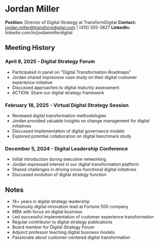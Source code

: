 # Jordan Miller
**Position:** Director of Digital Strategy at TransformDigital
**Contact:** jordan.miller@transformdigital.com | (415) 555-3827
**LinkedIn:** linkedin.com/in/jordanmillerdigital

## Meeting History

### April 8, 2025 - Digital Strategy Forum
* Participated in panel on "Digital Transformation Roadmaps"
* Jordan shared impressive case study on their digital customer experience initiative
* Discussed approaches to digital maturity assessment
* ACTION: Share our digital strategy framework

### February 18, 2025 - Virtual Digital Strategy Session
* Reviewed digital transformation methodologies
* Jordan provided valuable insights on change management for digital initiatives
* Discussed implementation of digital governance models
* Explored potential collaboration on digital benchmark study

### December 5, 2024 - Digital Leadership Conference
* Initial introduction during executive networking
* Jordan expressed interest in our digital transformation platform
* Shared challenges in driving cross-functional digital initiatives
* Discussed evolution of digital strategy function

## Notes
* 14+ years in digital strategy leadership
* Previously digital innovation lead at Fortune 500 company
* MBA with focus on digital business
* Led successful implementation of customer experience transformation
* Regular contributor to digital strategy publications
* Board member for Digital Strategy Forum
* Adjunct professor teaching digital business models
* Passionate about customer-centered digital transformation